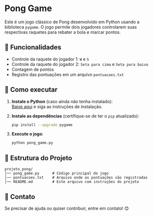 # Pong Game

Este é um jogo clássico de Pong desenvolvido em Python usando a biblioteca `pygame`. O jogo permite dois jogadores controlarem suas respectivas raquetes para rebater a bola e marcar pontos.

## 📌 Funcionalidades
- Controle da raquete do jogador 1: `W` e `S`
- Controle da raquete do jogador 2: `Seta para cima` e `Seta para baixo`
- Contagem de pontos
- Registro das pontuações em um arquivo `pontuacoes.txt`

## 🚀 Como executar

1. **Instale o Python** (caso ainda não tenha instalado):  
   [Baixe aqui](https://www.python.org/downloads/) e siga as instruções de instalação.

2. **Instale as dependências** (certifique-se de ter o `pip` atualizado):
   ```sh
   pip install --upgrade pygame
   ```

3. **Execute o jogo**:
   ```sh
   python pong_game.py
   ```

## 📄 Estrutura do Projeto
```
projeto_pong/
│── pong_game.py      # Código principal do jogo
│── pontuacoes.txt    # Arquivo onde as pontuações são registradas
│── README.md         # Este arquivo com instruções do projeto
```

## 📌 Contato
Se precisar de ajuda ou quiser contribuir, entre em contato! 😊

